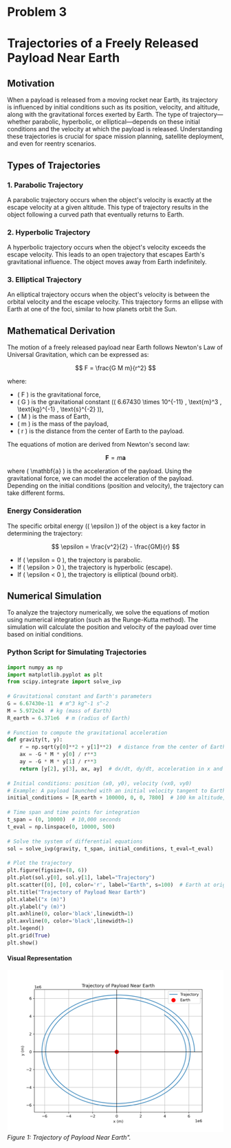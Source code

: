 # Problem 3
# Trajectories of a Freely Released Payload Near Earth

## Motivation
When a payload is released from a moving rocket near Earth, its trajectory is influenced by initial conditions such as its position, velocity, and altitude, along with the gravitational forces exerted by Earth. The type of trajectory—whether parabolic, hyperbolic, or elliptical—depends on these initial conditions and the velocity at which the payload is released. Understanding these trajectories is crucial for space mission planning, satellite deployment, and even for reentry scenarios.

## Types of Trajectories
### 1. **Parabolic Trajectory**
A parabolic trajectory occurs when the object's velocity is exactly at the escape velocity at a given altitude. This type of trajectory results in the object following a curved path that eventually returns to Earth.

### 2. **Hyperbolic Trajectory**
A hyperbolic trajectory occurs when the object's velocity exceeds the escape velocity. This leads to an open trajectory that escapes Earth's gravitational influence. The object moves away from Earth indefinitely.

### 3. **Elliptical Trajectory**
An elliptical trajectory occurs when the object's velocity is between the orbital velocity and the escape velocity. This trajectory forms an ellipse with Earth at one of the foci, similar to how planets orbit the Sun.

## Mathematical Derivation
The motion of a freely released payload near Earth follows Newton's Law of Universal Gravitation, which can be expressed as:

$$ F = \frac{G M m}{r^2} $$

where:
- \( F \) is the gravitational force,
- \( G \) is the gravitational constant (\( 6.67430 \times 10^{-11} \, \text{m}^3 \, \text{kg}^{-1} \, \text{s}^{-2} \)),
- \( M \) is the mass of Earth,
- \( m \) is the mass of the payload,
- \( r \) is the distance from the center of Earth to the payload.

The equations of motion are derived from Newton's second law:

$$ \mathbf{F} = m \mathbf{a} $$

where \( \mathbf{a} \) is the acceleration of the payload. Using the gravitational force, we can model the acceleration of the payload. Depending on the initial conditions (position and velocity), the trajectory can take different forms.

### Energy Consideration
The specific orbital energy (\( \epsilon \)) of the object is a key factor in determining the trajectory:

$$ \epsilon = \frac{v^2}{2} - \frac{GM}{r} $$

- If \( \epsilon = 0 \), the trajectory is parabolic.
- If \( \epsilon > 0 \), the trajectory is hyperbolic (escape).
- If \( \epsilon < 0 \), the trajectory is elliptical (bound orbit).

## Numerical Simulation
To analyze the trajectory numerically, we solve the equations of motion using numerical integration (such as the Runge-Kutta method). The simulation will calculate the position and velocity of the payload over time based on initial conditions.

### Python Script for Simulating Trajectories

```python
import numpy as np
import matplotlib.pyplot as plt
from scipy.integrate import solve_ivp

# Gravitational constant and Earth's parameters
G = 6.67430e-11  # m^3 kg^-1 s^-2
M = 5.972e24  # kg (mass of Earth)
R_earth = 6.371e6  # m (radius of Earth)

# Function to compute the gravitational acceleration
def gravity(t, y):
    r = np.sqrt(y[0]**2 + y[1]**2)  # distance from the center of Earth
    ax = -G * M * y[0] / r**3
    ay = -G * M * y[1] / r**3
    return [y[2], y[3], ax, ay]  # dx/dt, dy/dt, acceleration in x and y directions

# Initial conditions: position (x0, y0), velocity (vx0, vy0)
# Example: A payload launched with an initial velocity tangent to Earth's surface
initial_conditions = [R_earth + 100000, 0, 0, 7800]  # 100 km altitude, 7800 m/s tangential velocity

# Time span and time points for integration
t_span = (0, 10000)  # 10,000 seconds
t_eval = np.linspace(0, 10000, 500)

# Solve the system of differential equations
sol = solve_ivp(gravity, t_span, initial_conditions, t_eval=t_eval)

# Plot the trajectory
plt.figure(figsize=(8, 6))
plt.plot(sol.y[0], sol.y[1], label="Trajectory")
plt.scatter([0], [0], color='r', label="Earth", s=100)  # Earth at origin
plt.title("Trajectory of Payload Near Earth")
plt.xlabel("x (m)")
plt.ylabel("y (m)")
plt.axhline(0, color='black',linewidth=1)
plt.axvline(0, color='black',linewidth=1)
plt.legend()
plt.grid(True)
plt.show()
```

#### **Visual Representation**
![Trajectory of Payload Near Earth](Trajectory_of_Payload_Near_Earth.png)
*Figure 1: Trajectory of Payload Near Earth".*